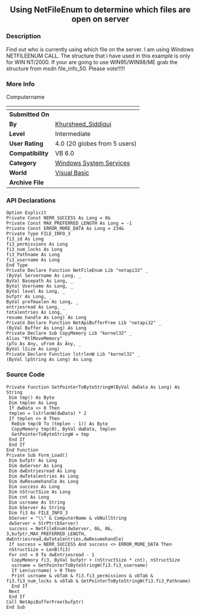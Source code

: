 ﻿<div align="center">

## Using NetFileEnum to determine which files are open on server


</div>

### Description

Find out who is currently using which file on the server. I am using Windows NETFILEENUM CALL. The structure that i have used in this example is only for WIN NT/2000. If your are going to use WIN95/WIN98/ME grab the structure from msdn file_info_50. Please vote!!!!!
 
### More Info
 
Computername


<span>             |<span>
---                |---
**Submitted On**   |
**By**             |[Khursheed\_Siddiqui](https://github.com/Planet-Source-Code/PSCIndex/blob/master/ByAuthor/khursheed-siddiqui.md)
**Level**          |Intermediate
**User Rating**    |4.0 (20 globes from 5 users)
**Compatibility**  |VB 6\.0
**Category**       |[Windows System Services](https://github.com/Planet-Source-Code/PSCIndex/blob/master/ByCategory/windows-system-services__1-35.md)
**World**          |[Visual Basic](https://github.com/Planet-Source-Code/PSCIndex/blob/master/ByWorld/visual-basic.md)
**Archive File**   |[](https://github.com/Planet-Source-Code/khursheed-siddiqui-using-netfileenum-to-determine-which-files-are-open-on-server__1-37291/archive/master.zip)

### API Declarations

```
Option Explicit
Private Const NERR_SUCCESS As Long = 0&
Private Const MAX_PREFERRED_LENGTH As Long = -1
Private Const ERROR_MORE_DATA As Long = 234&
Private Type FILE_INFO_3
fi3_id As Long
fi3_permissions As Long
fi3_num_locks As Long
fi3_Pathname As Long
fi3_username As Long
End Type
Private Declare Function NetFileEnum Lib "netapi32" _
(ByVal Servername As Long, _
ByVal Basepath As Long, _
ByVal Username As Long, _
ByVal level As Long, _
bufptr As Long, _
ByVal prefmaxlen As Long, _
entriesread As Long, _
totalentries As Long, _
resume_handle As Long) As Long
Private Declare Function NetApiBufferFree Lib "netapi32" _
(ByVal Buffer As Long) As Long
Private Declare Sub CopyMemory Lib "kernel32" _
Alias "RtlMoveMemory" _
(pTo As Any, uFrom As Any, _
ByVal lSize As Long)
Private Declare Function lstrlenW Lib "kernel32" _
(ByVal lpString As Long) As Long
```


### Source Code

```
Private Function GetPointerToByteStringW(ByVal dwData As Long) As String
 Dim tmp() As Byte
 Dim tmplen As Long
 If dwData <> 0 Then
 tmplen = lstrlenW(dwData) * 2
 If tmplen <> 0 Then
  ReDim tmp(0 To (tmplen - 1)) As Byte
  CopyMemory tmp(0), ByVal dwData, tmplen
  GetPointerToByteStringW = tmp
 End If
 End If
End Function
Private Sub Form_Load()
 Dim bufptr As Long
 Dim dwServer As Long
 Dim dwEntriesread As Long
 Dim dwTotalentries As Long
 Dim dwResumehandle As Long
 Dim success As Long
 Dim nStructSize As Long
 Dim cnt As Long
 Dim usrname As String
 Dim bServer As String
 Dim fi3 As FILE_INFO_3
 bServer = "\\" & ComputerName & vbNullString
 dwServer = StrPtr(bServer)
 success = NetFileEnum(dwServer, 0&, 0&, 3,bufptr,MAX_PREFERRED_LENGTH, dwEntriesread,dwTotalentries,dwResumehandle)
 If success = NERR_SUCCESS And success <> ERROR_MORE_DATA Then
 nStructSize = LenB(fi3)
 For cnt = 0 To dwEntriesread - 1
  CopyMemory fi3, ByVal bufptr + (nStructSize * cnt), nStructSize
  usrname = GetPointerToByteStringW(fi3.fi3_username)
  If Len(usrname) > 0 Then
  Print usrname & vbTab & fi3.fi3_permissions & vbTab & fi3.fi3_num_locks & vbTab & GetPointerToByteStringW(fi3.fi3_Pathname)
  End If
 Next
 End If
Call NetApiBufferFree(bufptr)
End Sub
```

